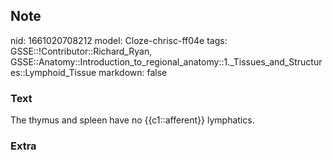 ## Note
nid: 1661020708212
model: Cloze-chrisc-ff04e
tags: GSSE::!Contributor::Richard_Ryan, GSSE::Anatomy::Introduction_to_regional_anatomy::1._Tissues_and_Structures::Lymphoid_Tissue
markdown: false

### Text
<div class='toggle'>
  The thymus and spleen have no {{c1::afferent}} lymphatics.
</div>

### Extra

